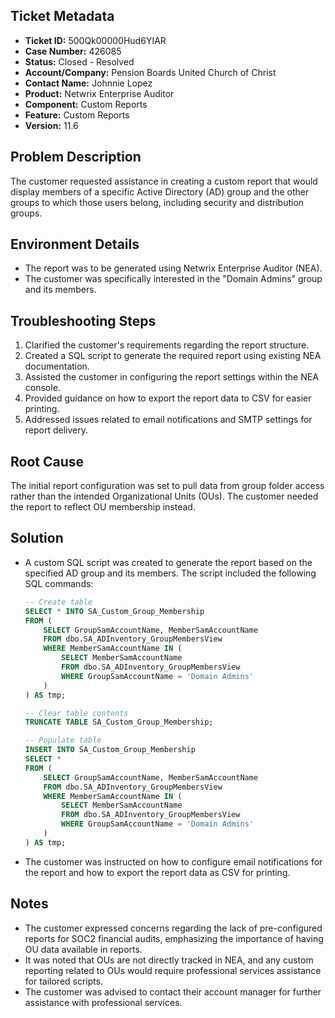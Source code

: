 ## Ticket Metadata
- **Ticket ID:** 500Qk00000Hud6YIAR
- **Case Number:** 426085
- **Status:** Closed - Resolved
- **Account/Company:** Pension Boards United Church of Christ
- **Contact Name:** Johnnie Lopez
- **Product:** Netwrix Enterprise Auditor
- **Component:** Custom Reports
- **Feature:** Custom Reports
- **Version:** 11.6

## Problem Description
The customer requested assistance in creating a custom report that would display members of a specific Active Directory (AD) group and the other groups to which those users belong, including security and distribution groups.

## Environment Details
- The report was to be generated using Netwrix Enterprise Auditor (NEA).
- The customer was specifically interested in the "Domain Admins" group and its members.

## Troubleshooting Steps
1. Clarified the customer's requirements regarding the report structure.
2. Created a SQL script to generate the required report using existing NEA documentation.
3. Assisted the customer in configuring the report settings within the NEA console.
4. Provided guidance on how to export the report data to CSV for easier printing.
5. Addressed issues related to email notifications and SMTP settings for report delivery.

## Root Cause
The initial report configuration was set to pull data from group folder access rather than the intended Organizational Units (OUs). The customer needed the report to reflect OU membership instead.

## Solution
- A custom SQL script was created to generate the report based on the specified AD group and its members. The script included the following SQL commands:
  ```sql
  -- Create table
  SELECT * INTO SA_Custom_Group_Membership 
  FROM (
      SELECT GroupSamAccountName, MemberSamAccountName 
      FROM dbo.SA_ADInventory_GroupMembersView 
      WHERE MemberSamAccountName IN (
          SELECT MemberSamAccountName 
          FROM dbo.SA_ADInventory_GroupMembersView 
          WHERE GroupSamAccountName = 'Domain Admins'
      )
  ) AS tmp;

  -- Clear table contents
  TRUNCATE TABLE SA_Custom_Group_Membership;

  -- Populate table
  INSERT INTO SA_Custom_Group_Membership 
  SELECT * 
  FROM (
      SELECT GroupSamAccountName, MemberSamAccountName 
      FROM dbo.SA_ADInventory_GroupMembersView 
      WHERE MemberSamAccountName IN (
          SELECT MemberSamAccountName 
          FROM dbo.SA_ADInventory_GroupMembersView 
          WHERE GroupSamAccountName = 'Domain Admins'
      )
  ) AS tmp;
  ```
- The customer was instructed on how to configure email notifications for the report and how to export the report data as CSV for printing.

## Notes
- The customer expressed concerns regarding the lack of pre-configured reports for SOC2 financial audits, emphasizing the importance of having OU data available in reports.
- It was noted that OUs are not directly tracked in NEA, and any custom reporting related to OUs would require professional services assistance for tailored scripts.
- The customer was advised to contact their account manager for further assistance with professional services.